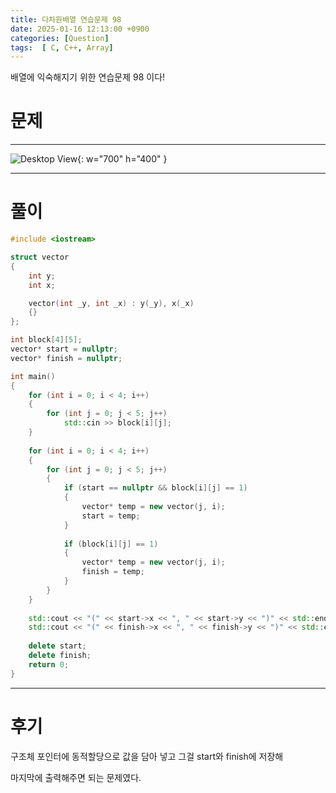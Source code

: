 ```yaml
---
title: 다차원배열 연습문제 98
date: 2025-01-16 12:13:00 +0900
categories: [Question]  
tags:  [ C, C++, Array]
---
```


배열에 익숙해지기 위한 연습문제 98 이다!

# 문제   
---------------------------------------
![Desktop View](/assets/img/Array98.png){: w="700" h="400" }

---------------------------------------

# 풀이

```c++
#include <iostream>

struct vector
{
	int y;
	int x;

	vector(int _y, int _x) : y(_y), x(_x)
	{}
};

int block[4][5];
vector* start = nullptr;
vector* finish = nullptr;

int main()
{
    for (int i = 0; i < 4; i++)
    {
        for (int j = 0; j < 5; j++)
            std::cin >> block[i][j];
    }
    
    for (int i = 0; i < 4; i++)
    {
        for (int j = 0; j < 5; j++)
        {
            if (start == nullptr && block[i][j] == 1)
            {
                vector* temp = new vector(j, i);
                start = temp;
            }
            
            if (block[i][j] == 1)
            {
                vector* temp = new vector(j, i);
                finish = temp;
            }
        }
    }
    
    std::cout << "(" << start->x << ", " << start->y << ")" << std::endl;
    std::cout << "(" << finish->x << ", " << finish->y << ")" << std::endl;
    
    delete start;
    delete finish;
    return 0;
}
```
---------------------------------------

# 후기

구조체 포인터에 동적할당으로 값을 담아 넣고 그걸 start와 finish에 저장해

마지막에 출력해주면 되는 문제였다.
